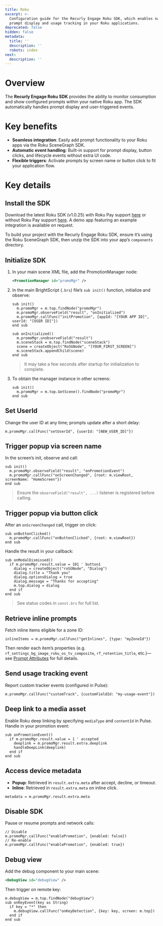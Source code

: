 ```yaml
---
title: Roku
excerpt: >-
  Configuration guide for the Recurly Engage Roku SDK, which enables native
  prompt display and usage tracking in your Roku applications.
deprecated: false
hidden: false
metadata:
  title: ''
  description: ''
  robots: index
next:
  description: ''
---
```

# Overview

The **Recurly Engage Roku SDK** provides the ability to monitor consumption and show configured prompts within your native Roku app. The SDK automatically handles prompt display and user-triggered events.

# Key benefits

* **Seamless integration**: Easily add prompt functionality to your Roku apps via the Roku SceneGraph SDK.
* **Automatic event handling**: Built-in support for prompt display, button clicks, and lifecycle events without extra UI code.
* **Flexible triggers**: Activate prompts by screen name or button click to fit your application flow.

# Key details

## Install the SDK

Download the latest Roku SDK (v1.0.25) with Roku Pay support [here](https://assets.redfastlabs.com/sdk/roku-sdk-1.0.25.zip) or without Roku Pay support [here](https://assets.redfastlabs.com/sdk/roku-sdk-noiap-1.0.25.zip). A demo app featuring an example integration is available on request.

To build your project with the Recurly Engage Roku SDK, ensure it’s using the Roku SceneGraph SDK, then unzip the SDK into your app’s `components` directory.

## Initialize SDK

1. In your main scene XML file, add the PromotionManager node:

   ```xml
   <PromotionManager id="promoMgr" />
   ```

2. In the main BrightScript (`.brs`) file’s `sub init()` function, initialize and observe:

   ```brightscript
   sub init()
     m.promoMgr = m.top.findNode("promoMgr")
     m.promoMgr.observeField("result", "onInitialized")
     m.promoMgr.callFunc("initPromotion", {appId: "[YOUR APP ID]", userId: "[USER ID]"})
   end sub

   sub onInitialized()
     m.promoMgr.unobserveField("result")
     m.sceneStack = m.top.findNode("sceneStack")
     scene = createObject("RoSGNode", "[YOUR_FIRST_SCREEN]")
     m.sceneStack.appendChild(scene)
   end sub
   ```

   > It may take a few seconds after startup for initialization to complete.

3. To obtain the manager instance in other screens:

   ```brightscript
   sub init()
     m.promoMgr = m.top.GetScene().findNode("promoMgr")
   end sub
   ```

## Set UserId

Change the user ID at any time; prompts update after a short delay:

```brightscript
m.promoMgr.callFunc("setUserId", {userId: "[NEW_USER_ID]"})
```

## Trigger popup via screen name

In the screen’s init, observe and call:

```brightscript
sub init()
  m.promoMgr.observeField("result", "onPromotionEvent")
  m.promoMgr.callFunc("onScreenChanged", {root: m.viewRoot, screenName: "HomeScreen"})
end sub
```

> Ensure the `observeField("result", ...)` listener is registered before calling.

## Trigger popup via button click

After an `onScreenChanged` call, trigger on click:

```brightscript
sub onButtonClicked()
  m.promoMgr.callFunc("onButtonClicked", {root: m.viewRoot})
end sub
```

Handle the result in your callback:

```brightscript
sub onModalDismissed()
  if m.promoMgr.result.value = 101 ' button1
    dialog = createObject("roSGNode", "Dialog")
    dialog.title = "Thank you"
    dialog.optionsDialog = true
    dialog.message = "Thanks for accepting"
    m.top.dialog = dialog
  end if
end sub
```

> See status codes in `const.brs` for full list.

## Retrieve inline prompts

Fetch inline items eligible for a zone ID:

```brightscript
inlineItems = m.promoMgr.callFunc("getInlines", {type: "myZoneId"})
```

Then render each item’s properties (e.g. `rf_settings_bg_image_roku_os_tv_composite`, `rf_retention_title`, etc.)—see [Prompt Attributes](/reference/prompt-attributes#/) for full details.

## Send usage tracking event

Report custom tracker events (configured in Pulse):

```brightscript
m.promoMgr.callFunc("customTrack", {customFieldId: "my-usage-event"})
```

## Deep link to a media asset

Enable Roku deep linking by specifying `mediaType` and `contentId` in Pulse. Handle in your promotion event:

```brightscript
sub onPromotionEvent()
  if m.promoMgr.result.value = 1 ' accepted
    deeplink = m.promoMgr.result.extra.deeplink
    handleDeepLink(deeplink)
  end if
end sub
```

## Access device metadata

* **Popup**: Retrieved in `result.extra.meta` after accept, decline, or timeout.
* **Inline**: Retrieved in `result.extra.meta` on inline click.

```brightscript
metadata = m.promoMgr.result.extra.meta
```

## Disable SDK

Pause or resume prompts and network calls:

```brightscript
// Disable
m.promoMgr.callFunc("enablePromotion", {enabled: false})
// Re-enable
m.promoMgr.callFunc("enablePromotion", {enabled: true})
```

## Debug view

Add the debug component to your main scene:

```xml
<DebugView id="debugView" />
```

Then trigger on remote key:

```brightscript
m.debugView = m.top.findNode("debugView")
sub onKeyEvent(key as String)
  if key = "*" then
    m.debugView.callFunc("onKeyDetection", {key: key, screen: m.top})
  end if
end sub
```